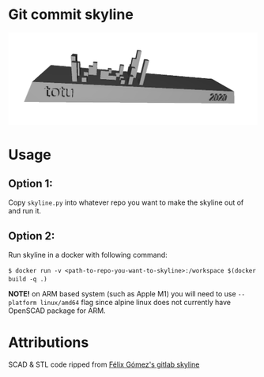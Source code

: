 # Git commit skyline

![example skyline](skyline_example.png "example skyline")

# Usage

## Option 1:

Copy `skyline.py` into whatever repo you want to make the skyline out of and run it.

## Option 2:

Run skyline in a docker with following command:

`$ docker run -v <path-to-repo-you-want-to-skyline>:/workspace $(docker build -q .)`

**NOTE!** on ARM based system (such as Apple M1) you will need to use `--platform linux/amd64` flag since alpine linux does not currently have OpenSCAD package for ARM.

# Attributions

SCAD & STL code ripped from [Félix Gómez's gitlab skyline](https://github.com/felixgomez/gitlab-skyline/)
